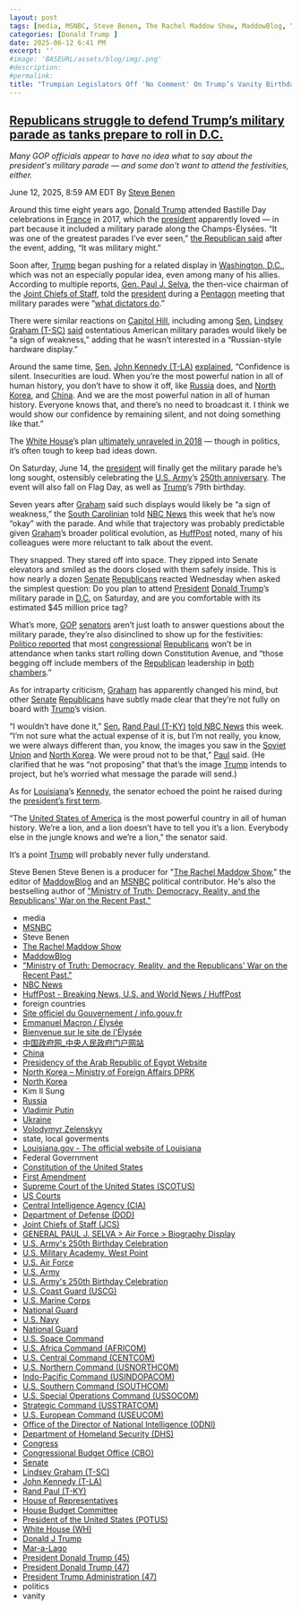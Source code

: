 ```yaml
---
layout: post
tags: [media, MSNBC, Steve Benen, The Rachel Maddow Show, MaddowBlog, “Ministry of Truth –  Democracy Reality and the Republicans’ War on the Recent Past.”, NBC News, HuffPost - Breaking News U.S. and World News / HuffPost, foreign countries, Site officiel du Gouvernement / info.gouv.fr, Emmanuel Macron / Élysée, Bienvenue sur le site de l’Élysée, 中国政府网_中央人民政府门户网站, China, Presidency of the Arab Republic of Egypt Website, North Korea – Ministry of Foreign Affairs DPRK, North Korea, Kim Il Sung, Russia, Vladimir Putin, Ukraine, Volodymyr Zelenskyy, state local goverments, Louisiana.gov - The official website of Louisiana, Federal Government, Constitution of the United States, First Amendment, Supreme Court of the United States (SCOTUS), US Courts, Central Intelligence Agency (CIA), Department of Defense (DOD), Joint Chiefs of Staff (JCS), GENERAL PAUL J. SELVA > Air Force > Biography Display, U.S. Army’s 250th Birthday Celebration, U.S. Military Academy West Point, U.S. Air Force, U.S. Army, U.S. Army’s 250th Birthday Celebration, U.S. Coast Guard (USCG), U.S. Marine Corps, National Guard, U.S. Navy, National Guard, U.S. Space Command, U.S. Africa Command (AFRICOM), U.S. Central Command (CENTCOM), U.S. Northern Command (USNORTHCOM), Indo-Pacific Command (USINDOPACOM), U.S. Southern Command (SOUTHCOM), U.S. Special Operations Command (USSOCOM), Strategic Command (USSTRATCOM), U.S. European Command (USEUCOM), Office of the Director of National Intelligence (ODNI), Department of Homeland Security (DHS), Congress, Congressional Budget Office (CBO), Senate, Lindsey Graham (T-SC), John Kennedy (T-LA), Rand Paul (T-KY), House of Representatives, House Budget Committee, President of the United States (POTUS), White House (WH), Donald J Trump, Mar-a-Lago, President Donald Trump (45), President Donald Trump (47), President Trump Administration (47), politics, vanity]
categories: [Donald Trump ]
date: 2025-06-12 6:41 PM
excerpt: ''
#image: 'BASEURL/assets/blog/img/.png'
#description:
#permalink:
title: "Trumpian Legislators Off 'No Comment' On Trump’s Vanity Birthday Parade"
---
```


## [Republicans struggle to defend Trump’s military parade as tanks prepare to roll in D.C.](https://www.msnbc.com/rachel-maddow-show/maddowblog/republicans-struggle-defend-trumps-military-parade-tanks-prepare-roll-rcna212563)

*Many GOP officials appear to have no idea what to say about the president's military parade — and some don't want to attend the festivities, either.*

June 12, 2025, 8:59 AM EDT
By [Steve Benen](https://www.msnbc.com/author/steve-benen-ncpn433601)

Around this time eight years ago, [Donald Trump](https://www.donaldjtrump.com/) attended Bastille Day celebrations in [France](https://www.info.gouv.fr/) in 2017, which the [president](https://www.whitehouse.gov/) apparently loved — in part because it included a military parade along the Champs-Élysées. “It was one of the greatest parades I’ve ever seen,” [the Republican said](https://www.usatoday.com/story/news/politics/2025/06/10/trump-military-parade-birthday-june-bush-bastille/84112452007/?tbref=hp) after the event, adding, “It was military might.”

Soon after, [Trump](https://www.donaldjtrump.com/) began pushing for a related display in [Washington, D.C.](https://dc.gov/), which was not an especially popular idea, even among many of his allies. According to multiple reports, [Gen. Paul J. Selva](https://www.af.mil/About-Us/Biographies/Display/Article/105043/general-paul-j-selva/), the then-vice chairman of the [Joint Chiefs of Staff](https://www.jcs.mil/), told the [president](https://www.whitehouse.gov/) during a [Pentagon](https://www.defense.gov/) meeting that military parades were “[what dictators do](https://www.nytimes.com/2025/05/27/us/politics/military-parade-trump.html).”

There were similar reactions on [Capitol Hill](https://www.congress.gov/), including among [Sen.](https://www.senate.gov/) [Lindsey Graham (T-SC)](https://www.lgraham.senate.gov/) [said](https://x.com/mkraju/status/961295569955295239) ostentatious American military parades would likely be “a sign of weakness,” adding that he wasn’t interested in a “Russian-style hardware display.”

Around the same time, [Sen.](https://www.senate.gov/) [John Kennedy (T-LA)](https://www.kennedy.senate.gov/) [explained](https://talkingpointsmemo.com/livewire/john-kennedy-military-parade-not-good-idea), “Confidence is silent. Insecurities are loud. When you’re the most powerful nation in all of human history, you don’t have to show it off, like [Russia](http://kremlin.ru/) does, and [North Korea](http://mfa.gov.kp/), and [China](https://www.gov.cn/). And we are the most powerful nation in all of human history. Everyone knows that, and there’s no need to broadcast it. I think we would show our confidence by remaining silent, and not doing something like that.”

The [White House](https://www.whitehouse.gov/)’s plan [ultimately unraveled in 2018](https://www.msnbc.com/rachel-maddow-show/faced-soaring-price-tag-trumps-military-parade-unravels-msna1134586) — though in politics, it’s often tough to keep bad ideas down.

On Saturday, June 14, the [president](https://www.whitehouse.gov/) will finally get the military parade he’s long sought, ostensibly celebrating the [U.S. Army](https://www.army.mil/)’s [250th anniversary](https://www.army.mil/1775/). The event will also fall on Flag Day, as well as [Trump](https://www.donaldjtrump.com/)’s 79th birthday.

Seven years after [Graham](https://www.lgraham.senate.gov/) said such displays would likely be “a sign of weakness,” the [South Carolinian](https://www.sc.gov/) told [NBC News](https://www.nbcnews.com/) this week that he’s now “okay” with the parade. And while that trajectory was probably predictable given [Graham](https://www.lgraham.senate.gov/)’s broader political evolution, as [HuffPost](https://www.huffpost.com/) noted, many of his colleagues were more reluctant to talk about the event.

They snapped. They stared off into space. They zipped into Senate elevators and smiled as the doors closed with them safely inside. This is how nearly a dozen [Senate](https://www.senate.gov/) [Republicans](https://www.gop.com/) reacted Wednesday when asked the simplest question: Do you plan to attend [President](https://www.whitehouse.gov/) [Donald Trump](https://www.donaldjtrump.com/)’s military parade in [D.C.](https://dc.gov/) on Saturday, and are you comfortable with its estimated $45 million price tag?

What’s more, [GOP](https://www.gop.com/) [senators](https://www.senate.gov/) aren’t just loath to answer questions about the military parade, they’re also disinclined to show up for the festivities: [Politico reported](https://www.politico.com/news/2025/06/10/trump-parade-congress-republicans-00398774) that most [congressional](https://www.congress.gov/) [Republicans](https://www.gop.com/) won’t be in attendance when tanks start rolling down Constitution Avenue, and “those begging off include members of the [Republican](https://www.gop.com/) leadership in [both chambers](https://www.congress.gov/).”

As for intraparty criticism, [Graham](https://www.lgraham.senate.gov/) has apparently changed his mind, but other [Senate](https://www.senate.gov/) [Republicans](https://www.gop.com/) have subtly made clear that they’re not fully on board with [Trump](https://www.donaldjtrump.com/)’s vision.

“I wouldn’t have done it,” [Sen.](https://www.senate.gov/) [Rand Paul (T-KY)](https://www.paul.senate.gov/) [told NBC News](https://www.nbcnews.com/politics/trump-administration/live-blog/trump-administration-hegseth-china-nj-primary-immigration-live-updates-rcna211664/rcrd81462?canonicalCard=true) this week. “I’m not sure what the actual expense of it is, but I’m not really, you know, we were always different than, you know, the images you saw in the [Soviet Union](http://kremlin.ru/) and [North Korea](http://mfa.gov.kp/). We were proud not to be that,” [Paul](https://www.paul.senate.gov/) said. (He clarified that he was “not proposing” that that’s the image [Trump](https://www.donaldjtrump.com/) intends to project, but he’s worried what message the parade will send.)

As for [Louisiana](https://www.louisiana.gov/)’s [Kennedy](https://www.kennedy.senate.gov/), the senator echoed the point he raised during the [president’s first term](https://trumpwhitehouse.archives.gov/).

“The [United States of America](https://www.usa.gov%) is the most powerful country in all of human history. We’re a lion, and a lion doesn’t have to tell you it’s a lion. Everybody else in the jungle knows and we’re a lion,” the senator said.

It’s a point [Trump](https://www.donaldjtrump.com/) will probably never fully understand.

Steve Benen
Steve Benen is a producer for "[The Rachel Maddow Show](https://www.msnbc.com/rachel-maddow-show)," the editor of [MaddowBlog](https://www.msnbc.com/rachel-maddow-show) and an [MSNBC](https://www.msnbc.com/) political contributor. He's also the bestselling author of ["Ministry of Truth: Democracy, Reality, and the Republicans' War on the Recent Past."](https://www.harpercollins.com/products/ministry-of-truth-steve-benen)

- media
- [MSNBC](https://www.msnbc.com/)
- Steve Benen
- [The Rachel Maddow Show](https://www.msnbc.com/rachel-maddow-show)
- [MaddowBlog](https://www.msnbc.com/rachel-maddow-show) 
- ["Ministry of Truth: Democracy, Reality, and the Republicans' War on the Recent Past."](https://www.harpercollins.com/products/ministry-of-truth-steve-benen)
- [NBC News](https://www.nbcnews.com/)
- [HuffPost - Breaking News, U.S. and World News / HuffPost](https://www.huffpost.com/)
- foreign countries
- [Site officiel du Gouvernement / info.gouv.fr](https://www.info.gouv.fr/)
- [Emmanuel Macron / Élysée](https://www.elysee.fr/emmanuel-macron)
- [Bienvenue sur le site de l'Élysée](https://www.elysee.fr/)
- [中国政府网_中央人民政府门户网站](https://www.gov.cn/)
- [China](https://english.www.gov.cn/)
- [Presidency of the Arab Republic of Egypt Website](https://www.presidency.eg/)
- [North Korea – Ministry of Foreign Affairs DPRK](http://mfa.gov.kp/)
- [North Korea](http://naenara.com.kp)
- Kim Il Sung
- [Russia](http://government.ru/)
- [Vladimir Putin](http://kremlin.ru/)
- [Ukraine](https://www.gov.ua/)
- [Volodymyr Zelenskyy](https://www.president.gov.ua/)
- state, local goverments 
- [Louisiana.gov - The official website of Louisiana](https://www.louisiana.gov/)
- Federal Government 
- [Constitution of the United States](https://constitution.congress.gov/)
- [First Amendment](https://constitution.congress.gov/constitution/amendment-1/)
- [Supreme Court of the United States (SCOTUS)](https://www.supremecourt.gov/)
- [US Courts](https://www.uscourts.gov/)
- [Central Intelligence Agency (CIA)](https://www.cia.gov/)
- [Department of Defense (DOD)](https://www.defense.gov/)
- [Joint Chiefs of Staff (JCS)](https://www.jcs.mil/)
- [GENERAL PAUL J. SELVA > Air Force > Biography Display](https://www.af.mil/About-Us/Biographies/Display/Article/105043/general-paul-j-selva/)
- [U.S. Army's 250th Birthday Celebration](https://www.army.mil/1775/)
- [U.S. Military Academy, West Point](https://www.westpoint.edu/)
- [U.S. Air Force](https://www.af.mil/)
- [U.S. Army](https://www.army.mil/)
- [U.S. Army's 250th Birthday Celebration](https://www.army.mil/1775/)
- [U.S. Coast Guard (USCG)](https://www.uscg.mil/)
- [U.S. Marine Corps](https://www.marines.mil/)
- [National Guard](https://www.nationalguard.mil/)
- [U.S. Navy](https://www.navy.mil/)
- [National Guard](https://www.nationalguard.mil/)
- [U.S. Space Command](https://www.spacecom.mil/)
- [U.S. Africa Command (AFRICOM)](https://www.africom.mil/)
- [U.S. Central Command (CENTCOM)](https://www.centcom.mil/)
- [U.S. Northern Command (USNORTHCOM)](https://www.northcom.mil/)
- [Indo-Pacific Command (USINDOPACOM)](https://www.pacom.mil/)
- [U.S. Southern Command (SOUTHCOM)](http://www.southcom.mil/)
- [U.S. Special Operations Command (USSOCOM)](https://www.socom.mil/)
- [Strategic Command (USSTRATCOM)](http://www.stratcom.mil/)
- [U.S. European Command (USEUCOM)](https://www.eucom.mil/)
- [Office of the Director of National Intelligence (ODNI)](https://www.odni.gov/)
- [Department of Homeland Security (DHS)](https://www.dhs.gov/)
- [Congress](https;//www.congress.gov/)
- [Congressional Budget Office (CBO)](https://www.cbo.gov/)
- [Senate](https://www.senate.gov/)
- [Lindsey Graham (T-SC)](https://www.lgraham.senate.gov/)
- [John Kennedy (T-LA)](https://www.kennedy.senate.gov/)
- [Rand Paul (T-KY)](https://www.paul.senate.gov/)
- [House of Representatives](https://www.house.gov/)
- [House Budget Committee ](https://budget.house.gov/)
- [President of the United States (POTUS)](https://www.whitehouse.gov/)
- [White House (WH)](https://www.whitehouse.gov/)
- [Donald J Trump](https://www.donaldjtrump.com/)
- [Mar-a-Lago](https://www.maralagoclub.com/)
- [President Donald Trump (45)](https://trumpwhitehouse.archives.gov/)
- [President Donald Trump (47)](https://www.whitehouse.gov/administration/donald-j-trump/)
- [President Trump Administration (47)](https://www.whitehouse.gov/administration/)
- politics 
- vanity 

